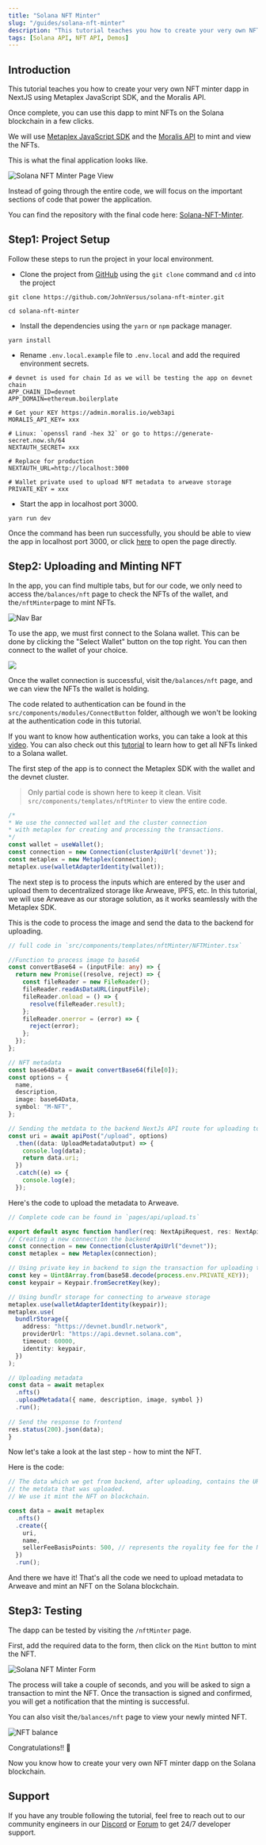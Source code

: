 ```yaml
---
title: "Solana NFT Minter"
slug: "/guides/solana-nft-minter"
description: "This tutorial teaches you how to create your very own NFT minter dapp in NextJS using Metaplex JavaScript SDK, and the Moralis API."
tags: [Solana API, NFT API, Demos]
---
```

## Introduction

This tutorial teaches you how to create your very own NFT minter dapp in NextJS using Metaplex JavaScript SDK, and the Moralis API.

Once complete, you can use this dapp to mint NFTs on the Solana blockchain in a few clicks. 

We will use [Metaplex JavaScript SDK](https://github.com/metaplex-foundation/js) and the [Moralis API](/web3-data-api/solana/how-to-get-native-solana-balance-by-wallet) to mint and view the NFTs.

This is what the final application looks like. 

![Solana NFT Minter Page View](/img/content/5863afd-image.webp)

Instead of going through the entire code, we will focus on the important sections of code that power the application. 

You can find the repository with the final code here: [Solana-NFT-Minter](https://github.com/JohnVersus/solana-nft-minter).

## Step1: Project Setup

Follow these steps to run the project in your local environment.

- Clone the project from [GitHub](https://github.com/JohnVersus/solana-nft-minter) using the `git clone` command and `cd` into the project

```shell
git clone https://github.com/JohnVersus/solana-nft-minter.git

cd solana-nft-minter
```



- Install the dependencies using the `yarn` or `npm` package manager.

```shell
yarn install
```



- Rename `.env.local.example` file to `.env.local` and add the required environment secrets.

```shell .env.local
# devnet is used for chain Id as we will be testing the app on devnet chain
APP_CHAIN_ID=devnet
APP_DOMAIN=ethereum.boilerplate 

# Get your KEY https://admin.moralis.io/web3api
MORALIS_API_KEY= xxx

# Linux: `openssl rand -hex 32` or go to https://generate-secret.now.sh/64
NEXTAUTH_SECRET= xxx

# Replace for production
NEXTAUTH_URL=http://localhost:3000

# Wallet private used to upload NFT metadata to arweave storage
PRIVATE_KEY = xxx
```



- Start the app in localhost port 3000.

```shell
yarn run dev
```



Once the command has been run successfully, you should be able to view the app in localhost port 3000, or click [here](http://localhost:3000) to open the page directly.

## Step2: Uploading and Minting NFT

In the app, you can find multiple tabs, but for our code, we only need to access the`/balances/nft` page to check the NFTs of the wallet, and the`/nftMinter`page to mint NFTs.

![Nav Bar](/img/content/8d845e2-image.webp)

To use the app, we must first connect to the Solana wallet. This can be done by clicking the "Select Wallet" button on the top right. You can then connect to the wallet of your choice. 

![](/img/content/5e9b822-image.webp)



Once the wallet connection is successful, visit the`/balances/nft` page, and we can view the NFTs the wallet is holding. 

The code related to authentication can be found in the `src/components/modules/ConnectButton` folder, although we won't be looking at the authentication code in this tutorial. 

If you want to know how authentication works, you can take a look at this [video](https://www.youtube.com/watch?v=0fuevxebv_E). You can also check out this [tutorial](/web3-data-api/solana/how-to-get-native-solana-balance-by-wallet) to learn how to get all NFTs linked to a Solana wallet. 

The first step of the app is to connect the Metaplex SDK with the wallet and the devnet cluster.

> Only partial code is shown here to keep it clean. Visit  `src/components/templates/nftMinter` to view the entire code.

```typescript NFTMinter.tsx
/* 
* We use the connected wallet and the cluster connection
* with metaplex for creating and processing the transactions.
*/
const wallet = useWallet();
const connection = new Connection(clusterApiUrl('devnet'));
const metaplex = new Metaplex(connection);
metaplex.use(walletAdapterIdentity(wallet));
```



The next step is to process the inputs which are entered by the user and upload them to decentralized storage like Arweave, IPFS, etc. In this tutorial, we will use Arweave as our storage solution, as it works seamlessly with the Metaplex SDK.  

This is the code to process the image and send the data to the backend for uploading.

```typescript NFTMinter.tsx
// full code in `src/components/templates/nftMinter/NFTMinter.tsx`

//Function to process image to base64
const convertBase64 = (inputFile: any) => {
  return new Promise((resolve, reject) => {
    const fileReader = new FileReader();
    fileReader.readAsDataURL(inputFile);
    fileReader.onload = () => {
      resolve(fileReader.result);
    };
    fileReader.onerror = (error) => {
      reject(error);
    };
  });
};

// NFT metadata
const base64Data = await convertBase64(file[0]);
const options = {
  name,
  description,
  image: base64Data,
  symbol: "M-NFT",
};

// Sending the metdata to the backend NextJs API route for uploading to arweave
const uri = await apiPost("/upload", options)
  .then((data: UploadMetadataOutput) => {
    console.log(data);
    return data.uri;
  })
  .catch((e) => {
    console.log(e);
  });

```



Here's the code to upload the metadata to Arweave.

```typescript upload.ts
// Complete code can be found in `pages/api/upload.ts`

export default async function handler(req: NextApiRequest, res: NextApiResponse) {
// Creating a new connection the backend
const connection = new Connection(clusterApiUrl("devnet"));
const metaplex = new Metaplex(connection);

// Using private key in backend to sign the transaction for uploading the metadata.
const key = Uint8Array.from(base58.decode(process.env.PRIVATE_KEY));
const keypair = Keypair.fromSecretKey(key);

// Using bundlr storage for connecting to arweave storage
metaplex.use(walletAdapterIdentity(keypair));
metaplex.use(
  bundlrStorage({
    address: "https://devnet.bundlr.network",
    providerUrl: "https://api.devnet.solana.com",
    timeout: 60000,
    identity: keypair,
  })
);

// Uploading metadata
const data = await metaplex
  .nfts()
  .uploadMetadata({ name, description, image, symbol })
  .run();
  
// Send the response to frontend
res.status(200).json(data);
}

```



Now let's take a look at the last step - how to mint the NFT. 

Here is the code:

```typescript NFTMinter.tsx
// The data which we get from backend, after uploading, contains the URI of
// the metdata that was uploaded. 
// We use it mint the NFT on blockchain.

const data = await metaplex
  .nfts()
  .create({
    uri,
    name,
    sellerFeeBasisPoints: 500, // represents the royality fee for the NFT
  })
  .run();

```



And there we have it! That's all the code we need to upload metadata to Arweave and mint an NFT on the Solana blockchain. 

## Step3: Testing

The dapp can be tested by visiting the `/nftMinter` page. 

First, add the required data to the form, then click on the `Mint` button to mint the NFT. 

![Solana NFT Minter Form](/img/content/bc24085-image.webp)

The process will take a couple of seconds, and you will be asked to sign a transaction to mint the NFT. Once the transaction is signed and confirmed, you will get a notification that the minting is successful.  

You can also visit the`/balances/nft` page to view your newly minted NFT. 

![NFT balance](/img/content/64db1da-image.webp)

Congratulations!! 🥳 

Now you know how to create your very own NFT minter dapp on the Solana blockchain.

## Support

If you have any trouble following the tutorial, feel free to reach out to our community engineers in our [Discord](https://moralis.io/discord) or [Forum](https://forum.moralis.io) to get 24/7 developer support.

